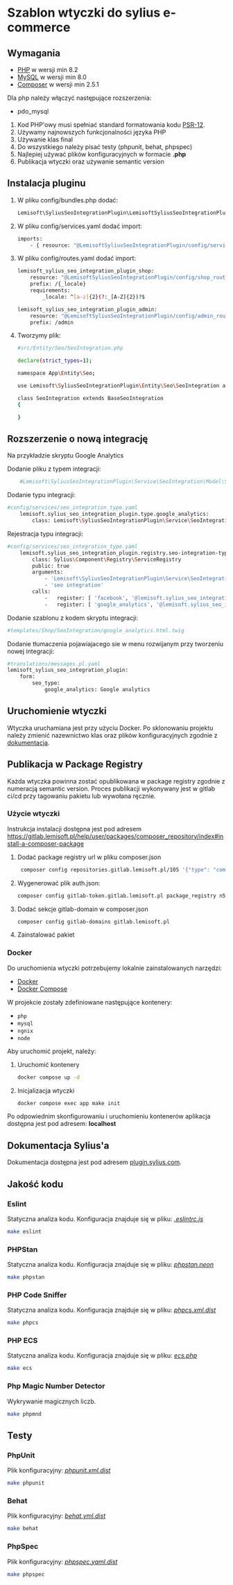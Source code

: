 # Szablon wtyczki do sylius e-commerce

## Wymagania

- [PHP](https://www.php.net) w wersji min 8.2
- [MySQL](https://www.mysql.com) w wersji min 8.0
- [Composer](https://getcomposer.org) w wersji min 2.5.1

Dla php należy włączyć następujące rozszerzenia:

- pdo_mysql

1. Kod PHP'owy musi spełniać standard formatowania kodu [PSR-12](https://www.php-fig.org/psr/psr-12/).
2. Używamy najnowszych funkcjonalności języka PHP
3. Używanie klas final
4. Do wszystkiego należy pisać testy (phpunit, behat, phpspec)
5. Najlepiej używać plików konfiguracyjnych w formacie **.php**
6. Publikacja wtyczki oraz używanie semantic version

## Instalacja pluginu
1. W pliku config/bundles.php dodać:
    ```bash
    Lemisoft\SyliusSeoIntegrationPlugin\LemisoftSyliusSeoIntegrationPlugin::class => ['all' => true],
    ```

2. W pliku config/services.yaml dodać import:
    ```bash
    imports:
        - { resource: "@LemisoftSyliusSeoIntegrationPlugin/config/services.yaml" }
    ```

3. W pliku config/routes.yaml dodać import:
    ```bash
    lemisoft_sylius_seo_integration_plugin_shop:
        resource: "@LemisoftSyliusSeoIntegrationPlugin/config/shop_routing.yml"
        prefix: /{_locale}
        requirements:
            _locale: ^[a-z]{2}(?:_[A-Z]{2})?$

    lemisoft_sylius_seo_integration_plugin_admin:
        resource: "@LemisoftSyliusSeoIntegrationPlugin/config/admin_routing.yml"
        prefix: /admin
    ```

4. Tworzymy plik:
    ```bash
    #src/Entity/Seo/SeoIntegration.php

    declare(strict_types=1);

    namespace App\Entity\Seo;

    use Lemisoft\SyliusSeoIntegrationPlugin\Entity\Seo\SeoIntegration as BaseSeoIntegration;

    class SeoIntegration extends BaseSeoIntegration
    {

    }
    ```
## Rozszerzenie o nową integrację
Na przykładzie skryptu Google Analytics

Dodanie pliku z typem integracji:
```bash
    #Lemisoft\SyliusSeoIntegrationPlugin\Service\SeoIntegration\Model\SeoIntegrationType\GoogleAnalyticsSeoIntegrationType
```

Dodanie typu integracji:
```bash
#config/services/seo_integration_type.yaml
    lemisoft.sylius_seo_integration_plugin.type.google_analytics:
        class: Lemisoft\SyliusSeoIntegrationPlugin\Service\SeoIntegration\Model\SeoIntegrationType\GoogleAnalyticsSeoIntegrationType
```

Rejestracja typu integracji:
```bash
#config/services/seo_integration_type.yaml
    lemisoft.sylius_seo_integration_plugin.registry.seo-integration-type:
        class: Sylius\Component\Registry\ServiceRegistry
        public: true
        arguments:
            - 'Lemisoft\SyliusSeoIntegrationPlugin\Service\SeoIntegration\Model\SeoIntegrationType\SeoIntegrationTypeInterface'
            - 'seo integration'
        calls:
            -   register: [ 'facebook', '@lemisoft.sylius_seo_integration_plugin.type.facebook' ]
            -   register: [ 'google_analytics', '@lemisoft.sylius_seo_integration_plugin.type.google_analytics' ] #tylko ten wiersz dodajemy
```

Dodanie szablonu z kodem skryptu integracji:
```bash
#templates/Shop/SeoIntegration/google_analytics.html.twig
```

Dodanie tłumaczenia pojawiajacego sie w menu rozwijanym przy tworzeniu nowej integracji:
```bash
#translations/messages.pl.yaml
lemisoft_sylius_seo_integration_plugin:
    form:
        seo_type:
            google_analytics: Google analytics
```

## Uruchomienie wtyczki
Wtyczka uruchamiana jest przy użyciu Docker.
Po sklonowaniu projektu należy zmienić nazewnictwo klas oraz plików konfiguracyjnych zgodnie z [dokumentacją](https://docs.sylius.com/en/latest/book/plugins/guide/naming.html).

## Publikacja w Package Registry

Każda wtyczka powinna zostać opublikowana w package registry zgodnie z numeracją semantic version. Proces publikacji wykonywany jest w gitlab ci/cd przy tagowaniu pakietu lub wywołana ręcznie.

### Użycie wtyczki

Instrukcja instalacji dostępna jest pod adresem https://gitlab.lemisoft.pl/help/user/packages/composer_repository/index#install-a-composer-package

1. Dodać package registry url w pliku composer.json
   ```bash
    composer config repositories.gitlab.lemisoft.pl/105 '{"type": "composer", "url": "https://gitlab.lemisoft.pl/api/v4/group/105/-/packages/composer/packages.json"}
   ```
2. Wygenerować plik auth.json:
   ```bash
   composer config gitlab-token.gitlab.lemisoft.pl package_registry n52_REGt4a3cGfVZC_im
   ```

3. Dodać sekcje gitlab-domain w composer.json
   ```bash
   composer config gitlab-domains gitlab.lemisoft.pl
   ```
4. Zainstalować pakiet

### Docker

Do uruchomienia wtyczki potrzebujemy lokalnie zainstalowanych narzędzi:

* [Docker](https://www.docker.com/get-started)
* [Docker Compose](https://docs.docker.com/compose/install/)

W projekcie zostały zdefiniowane następujące kontenery:

* `php`
* `mysql`
* `ngnix`
* `node`

Aby uruchomić projekt, należy:

1. Uruchomić kontenery
    ```bash
    docker compose up -d
    ```

2. Inicjalizacja wtyczki
    ```bash
   docker compose exec app make init
    ```

Po odpowiednim skonfigurowaniu i uruchomieniu kontenerów aplikacja dostępna jest pod adresem: **localhost**

## Dokumentacja Sylius'a

Dokumentacja dostępna jest pod adresem [plugin.sylius.com](https://docs.sylius.com/en/latest/book/plugins/guide/index.html).

## Jakość kodu

### Eslint

Statyczna analiza kodu. Konfiguracja znajduje się w pliku: *[.eslintrc.js](.eslintrc.js)*

```bash
make eslint
```

### PHPStan

Statyczna analiza kodu. Konfiguracja znajduje się w pliku: *[phpstan.neon](phpstan.neon)*

```bash
make phpstan
```

### PHP Code Sniffer

Statyczna analiza kodu. Konfiguracja znajduje się w pliku: *[phpcs.xml.dist](phpcs.xml.dist)*

```bash
make phpcs
```

### PHP ECS

Statyczna analiza kodu. Konfiguracja znajduje się w pliku: *[ecs.php](ecs.php)*

```bash
make ecs
```

### Php Magic Number Detector

Wykrywanie magicznych liczb.

```bash
make phpmnd
```

## Testy

### PhpUnit

Plik konfiguracyjny: *[phpunit.xml.dist](phpunit.xml.dist)*

```bash
make phpunit
```

### Behat

Plik konfiguracyjny: *[behat.yml.dist](behat.yml.dist)*

```bash
make behat
```

### PhpSpec

Plik konfiguracyjny: *[phpspec.yaml.dist](phpspec.yml.dist)*

```bash
make phpspec
```
